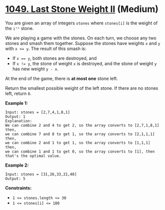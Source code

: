 # [1049. Last Stone Weight II][link] (Medium)

[link]: https://leetcode.cn/problems/last-stone-weight-ii/

You are given an array of integers `stones` where `stones[i]` is the weight of the `iᵗʰ` stone.

We are playing a game with the stones. On each turn, we choose any two stones and smash them
together. Suppose the stones have weights `x` and `y` with `x <= y`. The result of this smash is:

- If `x == y`, both stones are destroyed, and
- If `x != y`, the stone of weight `x` is destroyed, and the stone of weight `y` has new weight `y -
x`.

At the end of the game, there is **at most one** stone left.

Return the smallest possible weight of the left stone. If there are no stones left, return `0`.

**Example 1:**

```
Input: stones = [2,7,4,1,8,1]
Output: 1
Explanation:
We can combine 2 and 4 to get 2, so the array converts to [2,7,1,8,1] then,
we can combine 7 and 8 to get 1, so the array converts to [2,1,1,1] then,
we can combine 2 and 1 to get 1, so the array converts to [1,1,1] then,
we can combine 1 and 1 to get 0, so the array converts to [1], then that's the optimal value.
```

**Example 2:**

```
Input: stones = [31,26,33,21,40]
Output: 5
```

**Constraints:**

- `1 <= stones.length <= 30`
- `1 <= stones[i] <= 100`
